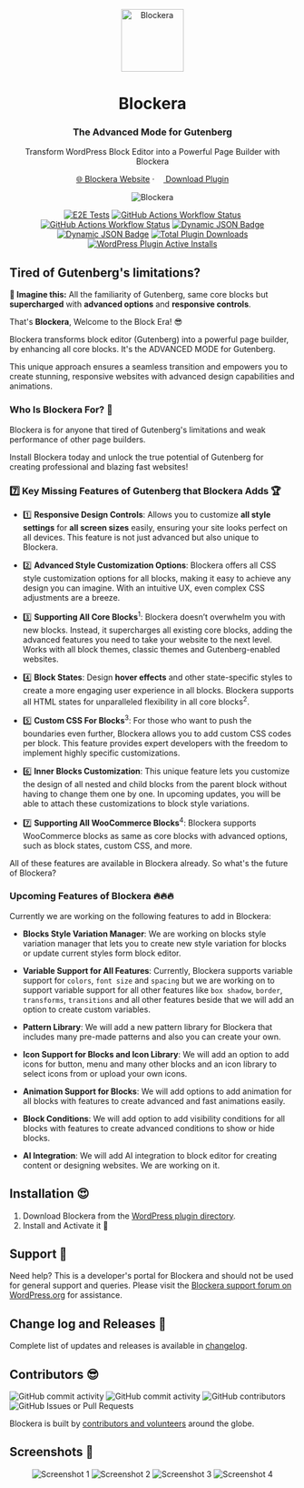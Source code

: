 <p align="center">
<img src="./.wordpress-org/icon-256x256.png" alt="Blockera" width="110">
</p>

<h1 align="center">Blockera</h1>
<h3 align="center">The Advanced Mode for Gutenberg</h3>

<p align="center">
	Transform WordPress Block Editor into a Powerful Page Builder with Blockera
</p>

<p align="center">
	<a href="https://blockera.ai">🌐 Blockera Website</a> · <a href="https://wordpress.org/plugins/blockera/"><img height="12" width="12" src="https://cdn.simpleicons.org/wordpress" /> Download Plugin</a>
<p>

<p align="center">
<img src="./.wordpress-org/banner-1544x500.jpg" alt="Blockera">
</p>

<p align="center">
<a href="https://github.com/blockeraai/blockera/actions/workflows/cypress-e2e-tests.yml"><img alt="E2E Tests" src="https://img.shields.io/github/actions/workflow/status/blockeraai/blockera/cypress-e2e-tests.yml?style=flat&label=Test / E2E"></a> 
<a href="https://github.com/blockeraai/blockera/actions/workflows/jest-unit-tests.yml"><img alt="GitHub Actions Workflow Status" src="https://img.shields.io/github/actions/workflow/status/blockeraai/blockera/jest-unit-tests.yml?style=flat&label=Test / JS"></a> 
<a href="https://github.com/blockeraai/blockera/actions/workflows/php-unit-tests.yml"><img alt="GitHub Actions Workflow Status" src="https://img.shields.io/github/actions/workflow/status/blockeraai/blockera/php-unit-tests.yml?style=flat&label=Test / PHP"></a> 
<a href="https://github.com/blockeraai/blockera/blob/master/packages/blocks/core/js/wordpress-blocks-list.json"><img alt="Dynamic JSON Badge" src="https://img.shields.io/badge/dynamic/json?url=https%3A%2F%2Fraw.githubusercontent.com%2Fblockeraai%2Fblockera%2Fmaster%2Fpackages%2Fblocks%2Fcore%2Fjs%2Fwordpress-blocks-list.json&query=%24.data%5B%22soft-supported%22%5D&suffix=%20of%2093&logo=wordpress&logoColor=ffffff&label=WordPress%20Supported%20Blocks&labelColor=21759b&color=49c320"></a> 
<a href="https://github.com/blockeraai/blockera/blob/master/packages/blocks/core/js/woocommerce-blocks-list.json"><img alt="Dynamic JSON Badge" src="https://img.shields.io/badge/dynamic/json?url=https%3A%2F%2Fraw.githubusercontent.com%2Fblockeraai%2Fblockera%2Fmaster%2Fpackages%2Fblocks%2Fcore%2Fjs%2Fwoocommerce-blocks-list.json&query=%24.data%5B%22soft-supported%22%5D&suffix=%20of%20131&label=WooCommerce%20Supported%20Blocks&labelColor=7F54B3&color=49c320"></a> 
<a href="https://wordpress.org/plugins/blockera/"><img alt="Total Plugin Downloads" src="https://img.shields.io/wordpress/plugin/dt/blockera?label=Pluign%20Downloads&color=49c320"></a>
<a href="https://wordpress.org/plugins/blockera/"><img alt="WordPress Plugin Active Installs" src="https://img.shields.io/wordpress/plugin/installs/blockera?label=Plugin%20Active%20Installs&color=49c320"></a>
</p>

<h2>Tired of Gutenberg's limitations?</h2>

**🧐 Imagine this:** All the familiarity of Gutenberg, same core blocks but **supercharged** with **advanced options** and **responsive controls**. 

That's **Blockera**, Welcome to the Block Era! 😎

Blockera transforms block editor (Gutenberg) into a powerful page builder, by enhancing all core blocks. It's the ADVANCED MODE for Gutenberg.

This unique approach ensures a seamless transition and empowers you to create stunning, responsive websites with advanced design capabilities and animations.

<h3>Who Is Blockera For? 🎯</h3>

Blockera is for anyone that tired of Gutenberg's limitations and weak performance of other page builders. 

Install Blockera today and unlock the true potential of Gutenberg for creating professional and blazing fast websites!

<h3>7️⃣ Key Missing Features of Gutenberg that Blockera Adds 🏆</h3>

- 1️⃣ **Responsive Design Controls**: Allows you to customize **all style settings** for **all screen sizes** easily, ensuring your site looks perfect on all devices. This feature is not just advanced but also unique to Blockera.

- 2️⃣ **Advanced Style Customization Options**: Blockera offers all CSS style customization options for all blocks, making it easy to achieve any design you can imagine. With an intuitive UX, even complex CSS adjustments are a breeze.

- 3️⃣ **Supporting All Core Blocks**<sup>1</sup>: Blockera doesn’t overwhelm you with new blocks. Instead, it supercharges all existing core blocks, adding the advanced features you need to take your website to the next level. Works with all block themes, classic themes and Gutenberg-enabled websites.

- 4️⃣ **Block States**: Design **hover effects** and other state-specific styles to create a more engaging user experience in all blocks. Blockera supports all HTML states for unparalleled flexibility in all core blocks<sup>2</sup>.

- 5️⃣ **Custom CSS For Blocks**<sup>3</sup>: For those who want to push the boundaries even further, Blockera allows you to add custom CSS codes per block. This feature provides expert developers with the freedom to implement highly specific customizations.

- 6️⃣ **Inner Blocks Customization**: This unique feature lets you customize the design of all nested and child blocks from the parent block without having to change them one by one. In upcoming updates, you will be able to attach these customizations to block style variations.

- 7️⃣ **Supporting All WooCommerce Blocks**<sup>4</sup>: Blockera supports WooCommerce blocks as same as core blocks with advanced options, such as block states, custom CSS, and more.

All of these features are available in Blockera already. So what's the future of Blockera?

<h3>Upcoming Features of Blockera 🔥🔥🔥</h3>

Currently we are working on the following features to add in Blockera:

- **Blocks Style Variation Manager**: We are working on blocks style variation manager that lets you to create new style variation for blocks or update current styles form block editor.

- **Variable Support for All Features**: Currently, Blockera supports variable support for `colors`, `font size` and `spacing` but we are working on to support variable support for all other features like `box shadow`, `border`, `transforms`, `transitions` and all other features beside that we will add an option to create custom variables.

- **Pattern Library**: We will add a new pattern library for Blockera that includes many pre-made patterns and also you can create your own.

- **Icon Support for Blocks and Icon Library**: We will add an option to add icons for button, menu and many other blocks and an icon library to select icons from or upload your own icons.

- **Animation Support for Blocks**: We will add options to add animation for all blocks with features to create advanced and fast animations easily.

- **Block Conditions**: We will add option to add visibility conditions for all blocks with features to create advanced conditions to show or hide blocks.

- **AI Integration**: We will add AI integration to block editor for creating content or designing websites. We are working on it.


## Installation 😍

1. Download Blockera from the [WordPress plugin directory](https://wordpress.org/plugins/blockera/).
2. Install and Activate it 🎉


## Support 👋

Need help? This is a developer's portal for Blockera and should not be used for general support and queries. Please visit the [Blockera support forum on WordPress.org](https://wordpress.org/support/plugin/blockera) for assistance.


## Change log and Releases 📝
Complete list of updates and releases is available in [changelog](./changelog.txt).


## Contributors 😎
<img alt="GitHub commit activity" src="https://img.shields.io/github/commit-activity/t/blockeraai/blockera?label=Total%20Commits"> <img alt="GitHub commit activity" src="https://img.shields.io/github/commit-activity/m/blockeraai/blockera?label=Monthly%20Commits">
<img alt="GitHub contributors" src="https://img.shields.io/github/contributors-anon/blockeraai/blockera?label=Contributors"> <img alt="GitHub Issues or Pull Requests" src="https://img.shields.io/github/issues/blockeraai/blockera?label=Issues">

Blockera is built by [contributors and volunteers](./.github/CONTRIBUTING.md) around the globe.

## Screenshots 🌇
<p align="center">
<img alt="Screenshot 1" src="./.wordpress-org/screenshot-1.gif">
<img alt="Screenshot 2" src="./.wordpress-org/screenshot-2.gif">
<img alt="Screenshot 3" src="./.wordpress-org/screenshot-3.gif">
<img alt="Screenshot 4" src="./.wordpress-org/screenshot-4.gif">
</p>
